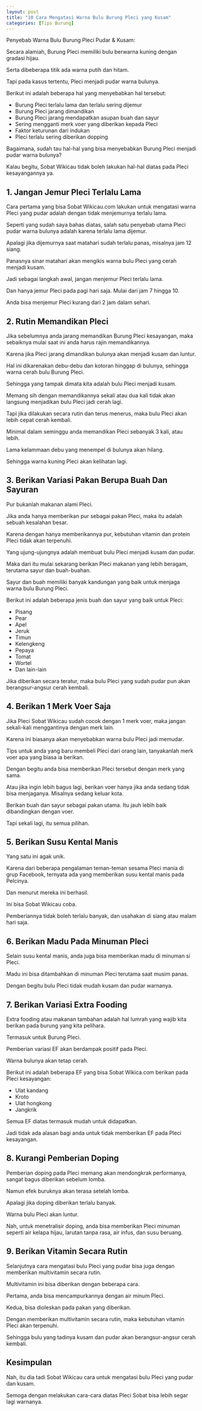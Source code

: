 ```yaml
---
layout: post
title: "10 Cara Mengatasi Warna Bulu Burung Pleci yang Kusam"
categories: [Tips Burung]
---
```


Penyebab Warna Bulu Burung Pleci Pudar & Kusam:

Secara alamiah, Burung Pleci memiliki bulu berwarna kuning dengan gradasi hijau.

Serta dibeberapa titik ada warna putih dan hitam.

Tapi pada kasus tertentu, Pleci menjadi pudar warna bulunya.

Berikut ini adalah beberapa hal yang menyebabkan hal tersebut:

- Burung Pleci terlalu lama dan terlalu sering dijemur
- Burung Pleci jarang dimandikan
- Burung Pleci jarang mendapatkan asupan buah dan sayur
- Sering mengganti merk voer yang diberikan kepada Pleci
- Faktor keturunan dari indukan
- Pleci terlalu sering diberikan dopping

Bagaimana, sudah tau hal-hal yang bisa menyebabkan Burung Pleci menjadi pudar warna bulunya?

Kalau begitu, Sobat Wikicau tidak boleh lakukan hal-hal diatas pada Pleci kesayangannya ya.

## 1. Jangan Jemur Pleci Terlalu Lama

Cara pertama yang bisa Sobat Wikicau.com lakukan untuk mengatasi warna Pleci yang pudar adalah dengan tidak menjemurnya terlalu lama.

Seperti yang sudah saya bahas diatas, salah satu penyebab utama Pleci pudar warna bulunya adalah karena terlalu lama dijemur.

Apalagi jika dijemurnya saat matahari sudah terlalu panas, misalnya jam 12 siang.

Panasnya sinar matahari akan mengikis warna bulu Pleci yang cerah menjadi kusam.

Jadi sebagai langkah awal, jangan menjemur Pleci terlalu lama.

Dan hanya jemur Pleci pada pagi hari saja. Mulai dari jam 7 hingga 10.

Anda bisa menjemur Pleci kurang dari 2 jam dalam sehari.

## 2. Rutin Memandikan Pleci

Jika sebelumnya anda jarang memandikan Burung Pleci kesayangan, maka sebaiknya mulai saat ini anda harus rajin memandikannya.

Karena jika Pleci jarang dimandikan bulunya akan menjadi kusam dan luntur.

Hal ini dikarenakan debu-debu dan kotoran hinggap di bulunya, sehingga warna cerah bulu Burung Pleci.

Sehingga yang tampak dimata kita adalah bulu Pleci menjadi kusam.

Memang sih dengan memandikannya sekali atau dua kali tidak akan langsung menjadikan bulu Pleci jadi cerah lagi.

Tapi jika dilakukan secara rutin dan terus menerus, maka bulu Pleci akan lebih cepat cerah kembali.

Minimal dalam seminggu anda memandikan Pleci sebanyak 3 kali, atau lebih.

Lama kelammaan debu yang menempel di bulunya akan hilang.

Sehingga warna kuning Pleci akan kelihatan lagi.

## 3. Berikan Variasi Pakan Berupa Buah Dan Sayuran

Pur bukanlah makanan alami Pleci.

Jika anda hanya memberikan pur sebagai pakan Pleci, maka itu adalah sebuah kesalahan besar.

Karena dengan hanya memberikannya pur, kebutuhan vitamin dan protein Pleci tidak akan terpenuhi.

Yang ujung-ujungnya adalah membuat bulu Pleci menjadi kusam dan pudar.

Maka dari itu mulai sekarang berikan Pleci makanan yang lebih beragam, terutama sayur dan buah-buahan.

Sayur dan buah memiliki banyak kandungan yang baik untuk menjaga warna bulu Burung Pleci.

Berikut ini adalah beberapa jenis buah dan sayur yang baik untuk Pleci:

- Pisang
- Pear
- Apel
- Jeruk
- Timun
- Kelengkeng
- Pepaya
- Tomat
- Wortel
- Dan lain-lain

Jika diberikan secara teratur, maka bulu Pleci yang sudah pudar pun akan berangsur-angsur cerah kembali.

## 4. Berikan 1 Merk Voer Saja

Jika Pleci Sobat Wikicau sudah cocok dengan 1 merk voer, maka jangan sekali-kali menggantinya dengan merk lain.

Karena ini biasanya akan menyebabkan warna bulu Pleci jadi memudar.

Tips untuk anda yang baru membeli Pleci dari orang lain, tanyakanlah merk voer apa yang biasa ia berikan.

Dengan begitu anda bisa memberikan Pleci tersebut dengan merk yang sama.

Atau jika ingin lebih bagus lagi, berikan voer hanya jika anda sedang tidak bisa menjaganya. Misalnya sedang keluar kota.

Berikan buah dan sayur sebagai pakan utama. Itu jauh lebih baik dibandingkan dengan voer.

Tapi sekali lagi, itu semua pilihan.

## 5. Berikan Susu Kental Manis

Yang satu ini agak unik.

Karena dari beberapa pengalaman teman-teman sesama Pleci mania di grup Facebook, ternyata ada yang memberikan susu kental manis pada Pelcinya.

Dan menurut mereka ini berhasil.

Ini bisa Sobat Wikicau coba.

Pemberiannya tidak boleh terlalu banyak, dan usahakan di siang atau malam hari saja.

## 6. Berikan Madu Pada Minuman Pleci

Selain susu kental manis, anda juga bisa memberikan madu di minuman si Pleci.

Madu ini bisa ditambahkan di minuman Pleci terutama saat musim panas.

Dengan begitu bulu Pleci tidak mudah kusam dan pudar warnanya.

## 7. Berikan Variasi Extra Fooding

Extra fooding atau makanan tambahan adalah hal lumrah yang wajib kita berikan pada burung yang kita pelihara.

Termasuk untuk Burung Pleci.

Pemberian variasi EF akan berdampak positif pada Pleci.

Warna bulunya akan tetap cerah.

Berikut ini adalah beberapa EF yang bisa Sobat Wikica.com berikan pada Pleci kesayangan:

- Ulat kandang
- Kroto
- Ulat hongkong
- Jangkrik

Semua EF diatas termasuk mudah untuk didapatkan.

Jadi tidak ada alasan bagi anda untuk tidak memberikan EF pada Pleci kesayangan.

## 8. Kurangi Pemberian Doping

Pemberian doping pada Pleci memang akan mendongkrak performanya, sangat bagus diberikan sebelum lomba.

Namun efek buruknya akan terasa setelah lomba.

Apalagi jika doping diberikan terlalu banyak.

Warna bulu Pleci akan luntur.

Nah, untuk menetralisir doping, anda bisa memberikan Pleci minuman seperti air kelapa hijau, larutan tanpa rasa, air infus, dan susu beruang.

## 9. Berikan Vitamin Secara Rutin

Selanjutnya cara mengatasi bulu Pleci yang pudar bisa juga dengan memberikan multivitamin secara rutin.

Multivitamin ini bisa diberikan dengan beberapa cara.

Pertama, anda bisa mencampurkannya dengan air minum Pleci.

Kedua, bisa dioleskan pada pakan yang diberikan.

Dengan memberikan multivitamin secara rutin, maka kebutuhan vitamin Pleci akan terpenuhi.

Sehingga bulu yang tadinya kusam dan pudar akan berangsur-angsur cerah kembali.

## Kesimpulan

Nah, itu dia tadi Sobat Wikicau cara untuk mengatasi bulu Pleci yang pudar dan kusam.

Semoga dengan melakukan cara-cara diatas Pleci Sobat bisa lebih segar lagi warnanya.